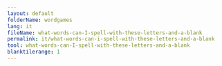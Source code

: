 ```yaml
---
layout: default
folderName: wordgames
lang: it
fileName: what-words-can-I-spell-with-these-letters-and-a-blank
permalink: it/what-words-can-i-spell-with-these-letters-and-a-blank
tool: what-words-can-I-spell-with-these-letters-and-a-blank
blanktilerange: 1
---     
```

